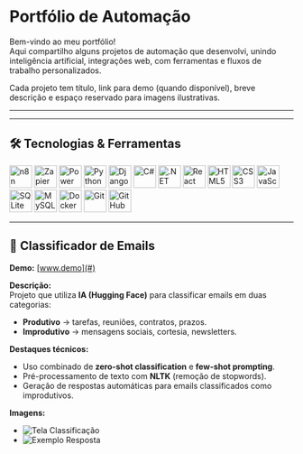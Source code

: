 # Portfólio de Automação

Bem-vindo ao meu portfólio!  
Aqui compartilho alguns projetos de automação que desenvolvi, unindo inteligência artificial, integrações web, com ferramentas e fluxos de trabalho personalizados.  

Cada projeto tem título, link para demo (quando disponível), breve descrição e espaço reservado para imagens ilustrativas.  

------

---

## 🛠️ Tecnologias & Ferramentas

<p align="left">
  <!-- Low-code / Automação -->
  <img src="https://img.shields.io/badge/n8n-%23000000.svg?style=for-the-badge&logo=n8n&logoColor=white" width="40" height="40" alt="n8n"/>
  <img src="https://img.shields.io/badge/Zapier-%23FF6A00.svg?style=for-the-badge&logo=Zapier&logoColor=white" width="40" height="40" alt="Zapier"/>
  <img src="https://img.shields.io/badge/Power%20BI-%23F2C811.svg?style=for-the-badge&logo=microsoft-power-bi&logoColor=black" width="40" height="40" alt="Power BI"/>
  
  <!-- Backend -->
  <img src="https://cdn.jsdelivr.net/gh/devicons/devicon/icons/python/python-original.svg" width="40" height="40" alt="Python"/>
  <img src="https://cdn.jsdelivr.net/gh/devicons/devicon/icons/django/django-plain.svg" width="40" height="40" alt="Django"/>
  <img src="https://cdn.jsdelivr.net/gh/devicons/devicon/icons/csharp/csharp-original.svg" width="40" height="40" alt="C#"/>
  <img src="https://cdn.jsdelivr.net/gh/devicons/devicon/icons/dotnetcore/dotnetcore-original.svg" width="40" height="40" alt=".NET Core"/>

  <!-- Frontend -->
  <img src="https://cdn.jsdelivr.net/gh/devicons/devicon/icons/react/react-original.svg" width="40" height="40" alt="React"/>
  <img src="https://cdn.jsdelivr.net/gh/devicons/devicon/icons/html5/html5-original.svg" width="40" height="40" alt="HTML5"/>
  <img src="https://cdn.jsdelivr.net/gh/devicons/devicon/icons/css3/css3-original.svg" width="40" height="40" alt="CSS3"/>
  <img src="https://cdn.jsdelivr.net/gh/devicons/devicon/icons/javascript/javascript-original.svg" width="40" height="40" alt="JavaScript"/>

  <!-- Banco de Dados -->
  <img src="https://cdn.jsdelivr.net/gh/devicons/devicon/icons/sqlite/sqlite-original.svg" width="40" height="40" alt="SQLite"/>
  <img src="https://cdn.jsdelivr.net/gh/devicons/devicon/icons/mysql/mysql-original.svg" width="40" height="40" alt="MySQL"/>

  <!-- DevOps / Outros -->
  <img src="https://cdn.jsdelivr.net/gh/devicons/devicon/icons/docker/docker-original.svg" width="40" height="40" alt="Docker"/>
  <img src="https://cdn.jsdelivr.net/gh/devicons/devicon/icons/git/git-original.svg" width="40" height="40" alt="Git"/>
  <img src="https://cdn.jsdelivr.net/gh/devicons/devicon/icons/github/github-original.svg" width="40" height="40" alt="GitHub"/>
</p>

-------
## 📧 Classificador de Emails  
**Demo:** [www.demo](#)  

**Descrição:**  
Projeto que utiliza **IA (Hugging Face)** para classificar emails em duas categorias:  
- **Produtivo** → tarefas, reuniões, contratos, prazos.  
- **Improdutivo** → mensagens sociais, cortesia, newsletters.  

**Destaques técnicos:**  
- Uso combinado de **zero-shot classification** e **few-shot prompting**.  
- Pré-processamento de texto com **NLTK** (remoção de stopwords).  
- Geração de respostas automáticas para emails classificados como improdutivos.  

**Imagens:**  
- ![Tela Classificação](./images/email_classifier_1.png)  
- ![Exemplo Resposta](./images/email_classifier_2.png)  
